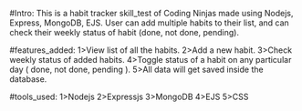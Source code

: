 #Intro:
This is a habit tracker skill_test of Coding Ninjas made using Nodejs, Express, MongoDB, EJS. User can add multiple habits to their list, and can check their weekly status of habit (done, not done, pending).


#features_added:
1>View list of all the habits.
2>Add a new habit.
3>Check weekly status of added habits.
4>Toggle status of a habit on any particular day ( done, not done, pending ).
5>All data will get saved inside the database.


#tools_used:
1>Nodejs
2>Expressjs
3>MongoDB
4>EJS
5>CSS